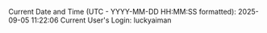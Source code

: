 Current Date and Time (UTC - YYYY-MM-DD HH:MM:SS formatted): 2025-09-05 11:22:06
Current User's Login: luckyaiman
